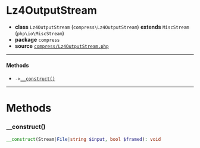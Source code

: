 # Lz4OutputStream

- **class** `Lz4OutputStream` (`compress\Lz4OutputStream`) **extends** `MiscStream` (`php\io\MiscStream`)
- **package** `compress`
- **source** [`compress/Lz4OutputStream.php`](./src/main/resources/JPHP-INF/sdk/compress/Lz4OutputStream.php)


---

#### Methods

- `->`[`__construct()`](#method-__construct)

---
# Methods

<a name="method-__construct"></a>

### __construct()
```php
__construct(Stream|File|string $input, bool $framed): void
```